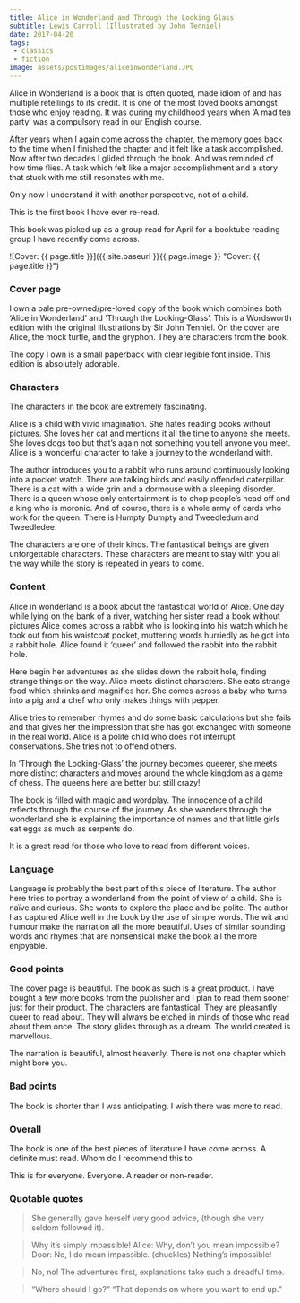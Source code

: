 ```yaml
---
title: Alice in Wonderland and Through the Looking Glass
subtitle: Lewis Carroll (Illustrated by John Tenniel)
date: 2017-04-20
tags:
 - classics
 - fiction
image: assets/postimages/aliceinwonderland.JPG
---
```


Alice in Wonderland is a book that is often quoted, made idiom of and has multiple retellings to its credit. It is one of the most loved books amongst those who enjoy reading. It was during my childhood years when ‘A mad tea party’ was a compulsory read in our English course.

After years when I again come across the chapter, the memory goes back to the time when I finished the chapter and it felt like a task accomplished. Now after two decades I glided through the book. And was reminded of how time flies. A task which felt like a major accomplishment and a story that stuck with me still resonates with me.

Only now I understand it with another perspective, not of a child.

This is the first book I have ever re-read.

This book was picked up as a group read for April for a booktube reading group I have recently come across.

![Cover: {{ page.title }}]({{ site.baseurl }}{{ page.image }} "Cover: {{ page.title }}")

### Cover page

I own a pale pre-owned/pre-loved copy of the book which combines both ‘Alice in Wonderland’ and ‘Through the Looking-Glass’. This is a Wordsworth edition with the original illustrations by Sir John Tenniel. On the cover are Alice, the mock turtle, and the gryphon. They are characters from the book.

The copy I own is a small paperback with clear legible font inside. This edition is absolutely adorable.

### Characters

The characters in the book are extremely fascinating.

Alice is a child with vivid imagination. She hates reading books without pictures. She loves her cat and mentions it all the time to anyone she meets. She loves dogs too but that’s again not something you tell anyone you meet. Alice is a wonderful character to take a journey to the wonderland with.

The author introduces you to a rabbit who runs around continuously looking into a pocket watch. There are talking birds and easily offended caterpillar. There is a cat with a wide grin and a dormouse with a sleeping disorder. There is a queen whose only entertainment is to chop people’s head off and a king who is moronic. And of course, there is a whole army of cards who work for the queen. There is Humpty Dumpty and Tweedledum and Tweedledee.

The characters are one of their kinds. The fantastical beings are given unforgettable characters. These characters are meant to stay with you all the way while the story is repeated in years to come.

### Content

Alice in wonderland is a book about the fantastical world of Alice. One day while lying on the bank of a river, watching her sister read a book without pictures Alice comes across a rabbit who is looking into his watch which he took out from his waistcoat pocket, muttering words hurriedly as he got into a rabbit hole. Alice found it ‘queer’ and followed the rabbit into the rabbit hole.

Here begin her adventures as she slides down the rabbit hole, finding strange things on the way. Alice meets distinct characters. She eats strange food which shrinks and magnifies her. She comes across a baby who turns into a pig and a chef who only makes things with pepper.

Alice tries to remember rhymes and do some basic calculations but she fails and that gives her the impression that she has got exchanged with someone in the real world. Alice is a polite child who does not interrupt conservations. She tries not to offend others.

In ‘Through the Looking-Glass’ the journey becomes queerer, she meets more distinct characters and moves around the whole kingdom as a game of chess. The queens here are better but still crazy!

The book is filled with magic and wordplay. The innocence of a child reflects through the course of the journey. As she wanders through the wonderland she is explaining the importance of names and that little girls eat eggs as much as serpents do.

It is a great read for those who love to read from different voices.

### Language

Language is probably the best part of this piece of literature. The author here tries to portray a wonderland from the point of view of a child. She is naïve and curious. She wants to explore the place and be polite. The author has captured Alice well in the book by the use of simple words. The wit and humour make the narration all the more beautiful. Uses of similar sounding words and rhymes that are nonsensical make the book all the more enjoyable.

### Good points

The cover page is beautiful. The book as such is a great product. I have bought a few more books from the publisher and I plan to read them sooner just for their product. The characters are fantastical. They are pleasantly queer to read about. They will always be etched in minds of those who read about them once. The story glides through as a dream. The world created is marvellous.

The narration is beautiful, almost heavenly. There is not one chapter which might bore you.

### Bad points

The book is shorter than I was anticipating. I wish there was more to read.

### Overall

The book is one of the best pieces of literature I have come across. A definite must read.
Whom do I recommend this to

This is for everyone. Everyone. A reader or non-reader.

### Quotable quotes

> She generally gave herself very good advice, (though she very seldom followed it).

> Why it’s simply impassible!
Alice: Why, don’t you mean impossible?
Door: No, I do mean impassible. (chuckles) Nothing’s impossible!

> No, no! The adventures first, explanations take such a dreadful time.

> “Where should I go?” “That depends on where you want to end up.”
